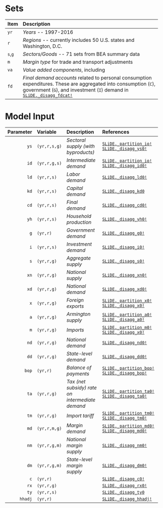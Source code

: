 # Sets

| Item | Description |
|:-----|:------------|
| `yr`    | *Years* -- 1997-2016 |
| `r`     | *Regions* -- currently includes 50 U.S. states and Washington, D.C. |
| `s`,`g` | *Sectors/Goods* -- 71 sets from BEA summary data |
| `m`     | *Margin type* for trade and transport adjustments |
| `va`    | *Value added components*, including 
| `fd`    | *Final demand accounts* related to personal consumption expenditures. These are aggregated into consumption (`C`), government (`G`), and investment (`I`) demand in [`SLiDE._disagg_fdcat!`](@ref) |

# Model Input

| Parameter | Variable | Description | References |
|--------:|:-------------|:------------------------------------------------|:--|
| `ys`    | `(yr,r,s,g)` | *Sectoral supply (with byproducts)*             | [`SLiDE._partition_io!`](@ref) [`SLiDE._disagg_ys0!`](@ref) |
| `id`    | `(yr,r,g,s)` | *Intermediate demand*                           | [`SLiDE._partition_io!`](@ref) [`SLiDE._disagg_id0!`](@ref) |
| `ld`    | `(yr,r,s)`   | *Labor demand*                                  | [`SLiDE._disagg_ld0!`](@ref) |
| `kd`    | `(yr,r,s)`   | *Capital demand*                                | [`SLiDE._disagg_kd0`](@ref) |
| `cd`    | `(yr,r,s)`   | *Final demand*                                  | [`SLiDE._disagg_cd0!`](@ref) |
| `yh`    | `(yr,r,s)`   | *Household production*                          | [`SLiDE._disagg_yh0!`](@ref) |
| `g`     | `(yr,r)`     | *Government demand*                             | [`SLiDE._disagg_g0!`](@ref) |
| `i`     | `(yr,r,s)`   | *Investment demand*                             | [`SLiDE._disagg_i0!`](@ref) |
| `s`     | `(yr,r,g)`   | *Aggregate supply*                              | [`SLiDE._disagg_s0!`](@ref) |
| `xn`    | `(yr,r,g)`   | *National supply*                               | [`SLiDE._disagg_xn0!`](@ref) |
| `xd`    | `(yr,r,g)`   | *National demand*                               | [`SLiDE._disagg_xd0!`](@ref) |
| `x`     | `(yr,r,g)`   | *Foreign exports*                               | [`SLiDE._partition_x0!`](@ref) [`SLiDE._disagg_x0!`](@ref) |
| `a`     | `(yr,r,g)`   | *Armington supply*                              | [`SLiDE._partition_a0!`](@ref) [`SLiDE._disagg_a0!`](@ref) |
| `m`     | `(yr,r,g)`   | *Imports*                                       | [`SLiDE._partition_m0!`](@ref) [`SLiDE._disagg_x0!`](@ref) |
| `nd`    | `(yr,r,g)`   | *National demand*                               | [`SLiDE._disagg_nd0!`](@ref) |
| `dd`    | `(yr,r,g)`   | *State-level demand*                            | [`SLiDE._disagg_dd0!`](@ref) |
| `bop`   | `(yr,r)`     | *Balance of payments*                           | [`SLiDE._partition_bop!`](@ref) [`SLiDE._disagg_bop!`](@ref) |
| `ta`    | `(yr,r,g)`   | *Tax (net subsidy) rate on intermediate demand* | [`SLiDE._partition_ta0!`](@ref) [`SLiDE._disagg_ta0!`](@ref) |
| `tm`    | `(yr,r,g)`   | *Import tariff*                                 | [`SLiDE._partition_tm0!`](@ref) [`SLiDE._disagg_tm0!`](@ref) |
| `md`    | `(yr,r,m,g)` | *Margin demand*                                 | [`SLiDE._partition_md0!`](@ref) [`SLiDE._disagg_md0!`](@ref) |
| `nm`    | `(yr,r,g,m)` | *National margin supply*                        | [`SLiDE._disagg_nm0!`](@ref) |
| `dm`    | `(yr,r,g,m)` | *State-level margin supply*                     | [`SLiDE._disagg_dm0!`](@ref) |
| `c`     | `(yr,r)`     |                                                 | [`SLiDE._disagg_c0!`](@ref) |
| `rx`    | `(yr,r,g)`   |                                                 | [`SLiDE._disagg_rx0!`](@ref) |
| `ty`    | `(yr,r,s)`   |                                                 | [`SLiDE._disagg_ty0`](@ref) |
| `hhadj` | `(yr,r)`     |                                                 | [`SLiDE._disagg_hhadj!`](@ref) |